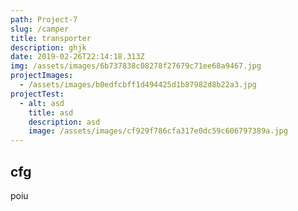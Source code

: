 ```yaml
---
path: Project-7
slug: /camper
title: transporter
description: ghjk
date: 2019-02-26T22:14:18.313Z
img: /assets/images/6b737838c08278f27679c71ee68a9467.jpg
projectImages:
  - /assets/images/b0edfcbff1d494425d1b87982d8b22a3.jpg
projectTest:
  - alt: asd
    title: asd
    description: asd
    image: /assets/images/cf929f786cfa317e0dc59c606797389a.jpg
---
```


## cfg

poiu
